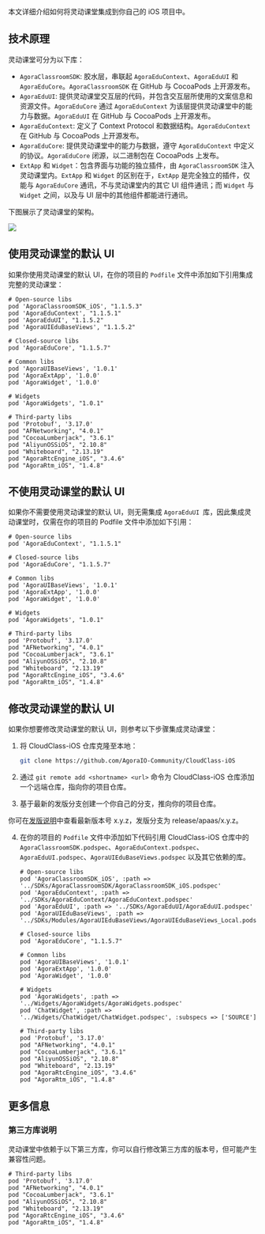 本文详细介绍如何将灵动课堂集成到你自己的 iOS 项目中。

## 技术原理

灵动课堂可分为以下库：

- `AgoraClassroomSDK`: 胶水层，串联起 `AgoraEduContext`、`AgoraEduUI` 和 `AgoraEduCore`。`AgoraClassroomSDK` 在 GitHub 与 CocoaPods 上开源发布。
- `AgoraEduUI`: 提供灵动课堂交互层的代码，并包含交互层所使用的文案信息和资源文件。`AgoraEduCore` 通过 `AgoraEduContext` 为该层提供灵动课堂中的能力与数据。`AgoraEduUI` 在 GitHub 与 CocoaPods 上开源发布。
- `AgoraEduContext`: 定义了 Context Protocol 和数据结构。`AgoraEduContext` 在 GitHub 与 CocoaPods 上开源发布。
- `AgoraEduCore`: 提供灵动课堂中的能力与数据，遵守 `AgoraEduContext` 中定义的协议。`AgoraEduCore` 闭源，以二进制包在 CocoaPods 上发布。
- `ExtApp` 和 `Widget`：包含界面与功能的独立插件，由 `AgoraClassroomSDK` 注入灵动课堂内。`ExtApp` 和 `Widget` 的区别在于，`ExtApp` 是完全独立的插件，仅能与 `AgoraEduCore` 通讯，不与灵动课堂内的其它 UI 组件通讯；而 `Widget` 与 `Widget` 之间，以及与 UI 层中的其他组件都能进行通讯。

下图展示了灵动课堂的架构。

![](https://web-cdn.agora.io/docs-files/1631954134292)

<a name="default_ui"></a>

## 使用灵动课堂的默认 UI

如果你使用灵动课堂的默认 UI，在你的项目的 `Podfile` 文件中添加如下引用集成完整的灵动课堂：

```
# Open-source libs
pod 'AgoraClassroomSDK_iOS', "1.1.5.3"
pod 'AgoraEduContext', "1.1.5.1"
pod 'AgoraEduUI', "1.1.5.2"
pod 'AgoraUIEduBaseViews', "1.1.5.2"

# Closed-source libs
pod 'AgoraEduCore', "1.1.5.7"

# Common libs
pod 'AgoraUIBaseViews', '1.0.1'
pod 'AgoraExtApp', '1.0.0'
pod 'AgoraWidget', '1.0.0'

# Widgets
pod 'AgoraWidgets', "1.0.1"

# Third-party libs
pod 'Protobuf', '3.17.0'
pod "AFNetworking", "4.0.1"
pod "CocoaLumberjack", "3.6.1"
pod "AliyunOSSiOS", "2.10.8"
pod "Whiteboard", "2.13.19"
pod "AgoraRtcEngine_iOS", "3.4.6"
pod "AgoraRtm_iOS", "1.4.8"
```

<a name="custom_ui"></a>

## 不使用灵动课堂的默认 UI

如果你不需要使用灵动课堂的默认 UI，则无需集成 `AgoraEduUI `库，因此集成灵动课堂时，仅需在你的项目的 Podfile 文件中添加如下引用：

```
# Open-source libs
pod 'AgoraEduContext', "1.1.5.1"

# Closed-source libs
pod 'AgoraEduCore', "1.1.5.7"

# Common libs
pod 'AgoraUIBaseViews', '1.0.1'
pod 'AgoraExtApp', '1.0.0'
pod 'AgoraWidget', '1.0.0'

# Widgets
pod 'AgoraWidgets', "1.0.1"

# Third-party libs
pod 'Protobuf', '3.17.0'
pod "AFNetworking", "4.0.1"
pod "CocoaLumberjack", "3.6.1"
pod "AliyunOSSiOS", "2.10.8"
pod "Whiteboard", "2.13.19"
pod "AgoraRtcEngine_iOS", "3.4.6"
pod "AgoraRtm_iOS", "1.4.8"
```

<a name="change_default_ui"></a>

## 修改灵动课堂的默认 UI

如果你想要修改灵动课堂的默认 UI，则参考以下步骤集成灵动课堂：

1. 将 CloudClass-iOS 仓库克隆至本地：

   ```bash
   git clone https://github.com/AgoraIO-Community/CloudClass-iOS
   ```

2. 通过 `git remote add <shortname> <url>` 命令为 CloudClass-iOS 仓库添加一个远端仓库，指向你的项目仓库。

3. 基于最新的发版分支创建一个你自己的分支，推向你的项目仓库。

<div class="alert info">你可在<a href="/cn/agora-class/release_agora_class_ios?platform=iOS">发版说明</a>中查看最新版本号 x.y.z，发版分支为 release/apaas/x.y.z。</div>

4. 在你的项目的 `Podfile` 文件中添加如下代码引用 CloudClass-iOS 仓库中的 `AgoraClassroomSDK.podspec`、`AgoraEduContext.podspec`、`AgoraEduUI.podspec`、`AgoraUIEduBaseViews.podspec` 以及其它依赖的库。

   ```
   # Open-source libs
   pod 'AgoraClassroomSDK_iOS', :path => '../SDKs/AgoraClassroomSDK/AgoraClassroomSDK_iOS.podspec'
   pod 'AgoraEduContext', :path => '../SDKs/AgoraEduContext/AgoraEduContext.podspec'
   pod 'AgoraEduUI', :path => '../SDKs/AgoraEduUI/AgoraEduUI.podspec'
   pod 'AgoraUIEduBaseViews', :path => '../SDKs/Modules/AgoraUIEduBaseViews/AgoraUIEduBaseViews_Local.podspec'

   # Closed-source libs
   pod 'AgoraEduCore', "1.1.5.7"

   # Common libs
   pod 'AgoraUIBaseViews', '1.0.1'
   pod 'AgoraExtApp', '1.0.0'
   pod 'AgoraWidget', '1.0.0'

   # Widgets
   pod 'AgoraWidgets', :path => '../Widgets/AgoraWidgets/AgoraWidgets.podspec'
   pod 'ChatWidget', :path => '../Widgets/ChatWidget/ChatWidget.podspec', :subspecs => ['SOURCE']

   # Third-party libs
   pod 'Protobuf', '3.17.0'
   pod "AFNetworking", "4.0.1"
   pod "CocoaLumberjack", "3.6.1"
   pod "AliyunOSSiOS", "2.10.8"
   pod "Whiteboard", "2.13.19"
   pod "AgoraRtcEngine_iOS", "3.4.6"
   pod "AgoraRtm_iOS", "1.4.8"
   ```

## 更多信息

### 第三方库说明

灵动课堂中依赖于以下第三方库，你可以自行修改第三方库的版本号，但可能产生兼容性问题。

```
# Third-party libs
pod 'Protobuf', '3.17.0'
pod "AFNetworking", "4.0.1"
pod "CocoaLumberjack", "3.6.1"
pod "AliyunOSSiOS", "2.10.8"
pod "Whiteboard", "2.13.19"
pod "AgoraRtcEngine_iOS", "3.4.6"
pod "AgoraRtm_iOS", "1.4.8"
```
